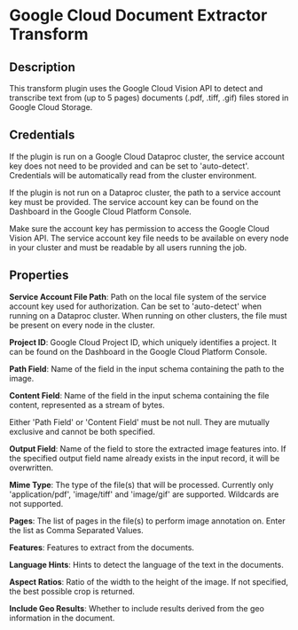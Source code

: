 # Google Cloud Document Extractor Transform

Description
-----------
This transform plugin uses the Google Cloud Vision API to detect and transcribe text from (up to 5 pages) documents 
(.pdf, .tiff, .gif) files stored in Google Cloud Storage.

Credentials
-----------
If the plugin is run on a Google Cloud Dataproc cluster, the service account key does not need to be
provided and can be set to 'auto-detect'.
Credentials will be automatically read from the cluster environment.

If the plugin is not run on a Dataproc cluster, the path to a service account key must be provided.
The service account key can be found on the Dashboard in the Google Cloud Platform Console.

Make sure the account key has permission to access the Google Cloud Vision API.
The service account key file needs to be available on every node in your cluster and
must be readable by all users running the job.

Properties
----------

**Service Account File Path**: Path on the local file system of the service account key used for
authorization. Can be set to 'auto-detect' when running on a Dataproc cluster.
When running on other clusters, the file must be present on every node in the cluster.

**Project ID**: Google Cloud Project ID, which uniquely identifies a project. It can be found on the Dashboard in the
Google Cloud Platform Console.

**Path Field**: Name of the field in the input schema containing the path to the image.

**Content Field**: Name of the field in the input schema containing the file content, represented as a stream of bytes.

Either 'Path Field' or 'Content Field' must be not null. They are mutually exclusive and cannot be both specified.

**Output Field**: Name of the field to store the extracted image features into. If the specified output field name 
already exists in the input record, it will be overwritten.

**Mime Type**: The type of the file(s) that will be processed. Currently only 'application/pdf', 'image/tiff' and 
'image/gif' are supported. Wildcards are not supported.

**Pages**: The list of pages in the file(s) to perform image annotation on. Enter the list as Comma Separated Values.

**Features**: Features to extract from the documents.

**Language Hints**: Hints to detect the language of the text in the documents.

**Aspect Ratios**: Ratio of the width to the height of the image. If not specified, the best possible crop is returned.

**Include Geo Results**: Whether to include results derived from the geo information in the document.
